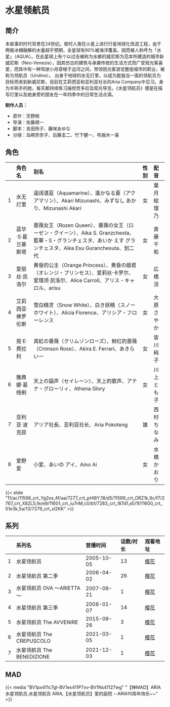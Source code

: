 # 水星领航员


## 简介

本故事的时代背景在24世纪。彼时人类在火星上进行行星地球化改造工程，由于两极冰帽融解的水量超乎预期，全星球有90%被海洋覆盖，因而被人称呼为「水星」（AQUA）。在此星球上有个以过去被称为水都的威尼斯为范本所建造的城市新威尼斯（Neo-Venezia），因其仿古的建筑与承袭传统的生活方式而广受观光客喜爱，而其中有一种驾驶小舟穿梭于运河之间，带领观光客游览整座城市的职业，被称为领航员（Undine）。
出身于地球的水无灯里，以成为能独当一面的领航员为目标而来到新威尼斯，目前在艾莉西亚和亚利亚社长的Aria Company中见习。身为半熟手的她，每天都持续练习操控贡多拉及观光导览。《水星领航员》便是在描写灯里以及她身旁的朋友在一年四季中的日常生活点滴。

**制作人员：**
- 原作：天野梢
- 导演：佐藤顺一
- 脚本：吉田玲子、藤咲あゆな
- 分镜：岛崎奈奈子、后藤圭二、竹下健一、布施木一喜

## 角色

|     |   角色名   |   别名  | 性别 |  配音  |
|:--- |:------  |:----      |:---  |:--   |
| 1 | 水无灯里 | 遥阔湛蓝（Aquamarine）、遙かなる蒼（アクアマリン）、Akari Mizunashi、みずなし あかり、Mizunashi Akari | 女 | 葉月絵理乃 |
| 2 | 蓝华·S·葛兰基斯塔 | 蔷薇女王（Rozen Queen）、薔薇の女王（ローゼン・クイーン）、Aika S. Granzchesta、藍華・S・グランチェスタ、あいか えす グランチェスタ、Aika Esu Guranchesuta、划二代 | 女 | 斎藤千和 |
| 3 | 爱丽丝·凯洛尔 | 黄昏的公主（Orange Princess）、黄昏の姫君（オレンジ・プリンセス）、爱莉丝·卡罗尔、爱理须·凯洛尔、Alice Carroll、アリス・キャロル、arisu | 女 | 広橋涼 |
| 4 | 艾莉西亚·佛罗伦斯 | 雪白精灵（Snow White）、白き妖精（スノーホワイト）、Alicia Florence、アリシア・フローレンス | 女 | 大原さやか |
| 5 | 晃·E·费拉利 | 真紅の薔薇（クリムゾンローズ）、鲜红的蔷薇（Crimson Rose）、Akira E. Ferrari、あきら いー | 女 | 皆川純子 |
| 6 | 雅典娜·葛络俐 | 天上の謳声（セイレーン）、天上的歌声、アテナ・グローリィ、Athena Glory | 女 | 川上とも子 |
| 7 | 亚利亚·波克提 | アリア社長、亚利亚社长、Aria Pokoteng | 雄 | 西村ちなみ |
| 8 | 爱野爱 | 小爱、あいの アイ、Aino Ai | 女 | 水橋かおり |

{{< slide "11/ac/11598_crt_Yg2ox,4f/aa/7277_crt_pHI8Y,18/d5/11599_crt_ORZ1k,9c/f7/2767_crt_X82L5,fe/e9/11601_crt_iu7nM,c0/b1/7283_crt_l87d1,a5/1f/11600_crt_01e3k,5a/13/7279_crt_xl2KK" >}}

## 系列

|     | 系列名                   | 首播时间       | 话数/时长 | 观看地址                                           |
|:----|:----------------------|:-----------|:------|:-----------------------------------------------|
| 1   | 水星领航员                 | 2005-10-05 | 13    | [樱花](https://www.yhdmp.live/vp/5086-1-0.html)  |
| 2   | 水星领航员 第二季             | 2006-04-02 | 26    | [樱花](https://www.yhdmp.live/vp/6098-1-0.html)  |
| 3   | 水星领航员 OVA ～ARIETTA～   | 2007-09-21 | 1     | [樱花](https://www.yhdmp.live/vp/6098-1-26.html) |
| 4   | 水星领航员 第三季             | 2008-01-07 | 14    | [樱花](https://www.yhdmp.live/vp/8113-1-0.html)  |
| 5   | 水星领航员 The AVVENIRE    | 2015-09-26 | 3     | [樱花](https://www.yhdmp.live/vp/15240-1-0.html) |
| 6   | 水星领航员 The CREPUSCOLO  | 2021-03-05 | 1     | [樱花](https://www.yhdmp.live/vp/21091-2-0.html) |
| 7   | 水星领航员 The BENEDIZIONE | 2021-12-03 | 1     | [樱花](https://www.yhdmp.live/vp/21494-1-0.html) |

## MAD

{{< media  "BV1px411c7gt-BV1ex411P7xv-BV1Ns41127wg" 
"【神MAD】ARIA水星领航员,水星领航员 ARIA,【水星领航员】爱的庭院 --ARIA10周年快乐~~"  >}}
